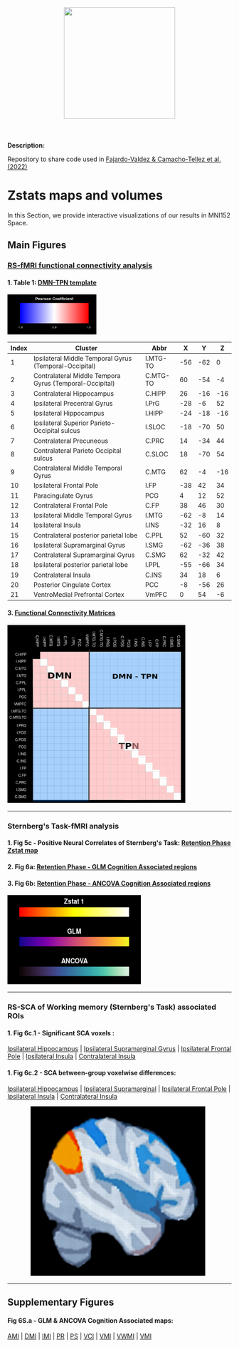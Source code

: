 
<div align="center">

  <img src="https://www.roadtrafficsigns.com/img/lg/K/Under-Construction-Sign-K-7181.gif" width="250" height="250" />
</div>

 <br> 
 <br> 

**Description:** 

Repository to share code used in  [Fajardo-Valdez & Camacho-Tellez et al. (2022)](https://www.medrxiv.org/content/10.1101/2022.08.02.22278343v1)

# Zstats maps and volumes

In this Section, we provide interactive visualizations of our results in MNI152 Space.

## Main Figures

### <u>RS-fMRI functional connectivity analysis</u>

#### 1. Table 1: [DMN-TPN template](https://htmlpreview.github.io/?https://raw.githubusercontent.com/alffajardo/TLE2023_fMRI/main/zstat_maps/rs-analysis_templates/fc_template_thr.html)

<img src="https://github.com/alffajardo/TLE2023_fMRI/blob/main/zstat_maps/blue_red_colormap.png" width="200" height="90"/>

 
| Index | Cluster                                         | Abbr     | X   | Y   | Z   |
| ----- | ----------------------------------------------- | -------- | --- | --- | --- |
| 1     | Ipsilateral Middle Temporal Gyrus (Temporal-Occipital) | I.MTG-TO | -56 | -62 | 0   |
| 2     | Contralateral Middle Tempora Gyrus (Temporal-Occipital) | C.MTG-TO | 60  | -54 | -4  |
| 3     | Contralateral Hippocampus                               | C.HIPP   | 26  | -16 | -16 |
| 4     | Ipsilateral Precentral Gyrus                           | I.PrG    | -28 | -6  | 52  |
| 5     | Ipsilateral Hippocampus                                | I.HIPP   | -24 | -18 | -16 |
| 6     | Ipsilateral Superior Parieto-Occipital sulcus          | I.SLOC   | -18 | -70 | 50  |
| 7     | Contralateral Precuneous                                | C.PRC    | 14  | -34 | 44  |
| 8     | Contralateral Parieto Occipital sulcus                  | C.SLOC   | 18  | -70 | 54  |
| 9     | Contralateral Middle Temporal Gyrus                     | C.MTG    | 62  | -4  | -16 |
| 10    | Ipsilateral Frontal Pole                               | I.FP     | -38 | 42  | 34  |
| 11    | Paracingulate Gyrus                             | PCG      | 4   | 12  | 52  |
| 12    | Contralateral Frontal Pole                              | C.FP     | 38  | 46  | 30  |
| 13    | Ipsilateral Middle Temporal Gyrus                      | I.MTG    | -62 | -8  | 14  |
| 14    | Ipsilateral Insula                                     | I.INS    | -32 | 16  | 8   |
| 15    | Contralateral posterior parietal lobe                   | C.PPL    | 52  | -60 | 32  |
| 16    | Ipsilateral Supramarginal Gyrus                        | I.SMG    | -62 | -36 | 38  |
| 17    | Contralateral Supramarginal Gyrus                       | C.SMG    | 62  | -32 | 42  |
| 18    | Ipsilateral posterior parietal lobe                    | I.PPL    | -55 | -66 | 34  |
| 19    | Contralateral Insula                                    | C.INS    | 34  | 18  | 6   |
| 20    | Posterior Cingulate Cortex                      | PCC      | -8  | -56 | 26  |
| 21    | VentroMedial Prefrontal Cortex                  | VmPFC    | 0   | 54  | -6  |



#### 3. [Functional Connectivity Matrices](https://htmlpreview.github.io/?https://raw.githubusercontent.com/alffajardo/TLE2023_fMRI/main/zstat_maps/rs-analysis_templates/fc_matrices.html)

   <img src="https://github.com/alffajardo/TLE2023_fMRI/blob/main/zstat_maps/rs-analysis_templates/example_fc_mat.png" width="400" height="400" />

---

### Sternberg's Task-fMRI analysis

#### 1. Fig 5c - Positive Neural Correlates of Sternberg's Task: [Retention Phase Zstat map](https://htmlpreview.github.io/?https://raw.githubusercontent.com/alffajardo/TLE2023_fMRI/main/zstat_maps/fig5C/zstat1.html)

#### 2. Fig 6a: [Retention Phase - GLM Cognition Associated regions](https://htmlpreview.github.io/?https://raw.githubusercontent.com/alffajardo/TLE2023_fMRI/main/zstat_maps/fig6A/sum_cors.html)

#### 3. Fig 6b: [Retention Phase - ANCOVA Cognition Associated regions ](https://htmlpreview.github.io/?https://raw.githubusercontent.com/alffajardo/TLE2023_fMRI/main/zstat_maps/fig6B/sum_ancovas.html)

   <img src="https://github.com/alffajardo/TLE2023_fMRI/blob/main/zstat_maps/figS6_colorbar.png" width="300" height="200" />


---

### RS-SCA of Working memory (Sternberg's Task) associated ROIs

#### 1. Fig 6c.1 - Significant SCA voxels : 
[Ipsilateral Hippocampus](https://htmlpreview.github.io/?https://raw.githubusercontent.com/alffajardo/TLE2023_fMRI/main/zstat_maps/fig6C/one_sample_stats/I_hipp.html) | 
[Ipsilateral Supramarginal Gyrus](https://htmlpreview.github.io/?https://raw.githubusercontent.com/alffajardo/TLE2023_fMRI/main/zstat_maps/fig6C/one_sample_stats/I_Supp.html) |
[Ipsilateral Frontal Pole](https://htmlpreview.github.io/?https://github.com/alffajardo/TLE2023_fMRI/blob/main/zstat_maps/fig6C/one_sample_stats/I_FP.html) | 
[Ipsilateral Insula](https://htmlpreview.github.io/?https://raw.githubusercontent.com/alffajardo/TLE2023_fMRI/main/zstat_maps/fig6C/one_sample_stats/I_INS.html) | 
[Contralateral Insula](https://htmlpreview.github.io/?https://github.com/alffajardo/TLE2023_fMRI/blob/main/zstat_maps/fig6C/one_sample_stats/C_INS.html)

#### 1. Fig 6c.2 - SCA between-group voxelwise differences:
[Ipsilateral Hippocampus](https://htmlpreview.github.io/?https://github.com/alffajardo/TLE2023_fMRI/blob/main/zstat_maps/fig6C/group_stats/I.hipp_group.html) |
[Ipsilateral Supramarginal](https://htmlpreview.github.io/?https://github.com/alffajardo/TLE2023_fMRI/blob/main/zstat_maps/fig6C/group_stats/I.Supp_group.html) |
[Ipsilateral Frontal Pole](https://htmlpreview.github.io/?https://github.com/alffajardo/TLE2023_fMRI/blob/main/zstat_maps/fig6C/group_stats/I.FP_group.html) |
[Ipsilateral Insula](https://htmlpreview.github.io/?https://github.com/alffajardo/TLE2023_fMRI/blob/main/zstat_maps/fig6C/group_stats/I.INS.html) | 
[Contralateral Insula](https://htmlpreview.github.io/?https://github.com/alffajardo/TLE2023_fMRI/blob/main/zstat_maps/fig6C/group_stats/C.INS_group.html)



<div align="center">
  <img src="https://github.com/alffajardo/TLE2023_fMRI/blob/main/zstat_maps/fig6C/art_brain.png" width="400" height="380" />
                                        
</div>

---
## Supplementary Figures

#### Fig 6S.a - GLM & ANCOVA Cognition Associated maps: 
[AMI](https://htmlpreview.github.io/?https://raw.githubusercontent.com/alffajardo/TLE2023_fMRI/main/zstat_maps/figS6_glm/AMI.html) |
[DMI](https://htmlpreview.github.io/?https://raw.githubusercontent.com/alffajardo/TLE2023_fMRI/main/zstat_maps/figS6_glm/DMI.html) |
[IMI](https://htmlpreview.github.io/?https://raw.githubusercontent.com/alffajardo/TLE2023_fMRI/main/zstat_maps/figS6_glm/IMI.html) |
[PR](https://htmlpreview.github.io/?https://raw.githubusercontent.com/alffajardo/TLE2023_fMRI/main/zstat_maps/figS6_glm/PR.html) |
[PS](https://htmlpreview.github.io/?https://raw.githubusercontent.com/alffajardo/TLE2023_fMRI/main/zstat_maps/figS6_glm/PS.html) |
[VCI](https://htmlpreview.github.io/?https://raw.githubusercontent.com/alffajardo/TLE2023_fMRI/main/zstat_maps/figS6_glm/VCI.html) |
[VMI](https://htmlpreview.github.io/?https://raw.githubusercontent.com/alffajardo/TLE2023_fMRI/main/zstat_maps/figS6_glm/VMI.html) |
[VWMI](https://htmlpreview.github.io/?https://raw.githubusercontent.com/alffajardo/TLE2023_fMRI/main/zstat_maps/figS6_glm/VWMI.html) |
[VMI](https://htmlpreview.github.io/?https://raw.githubusercontent.com/alffajardo/TLE2023_fMRI/main/zstat_maps/figS6_glm/WMI.html) 
